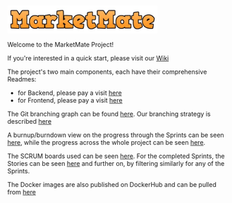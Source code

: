 ![Market Mate Logo](docs/logo.png)

Welcome to the MarketMate Project!

If you're interested in a quick start, please visit our [Wiki](https://gitlab.com/seal-uzh/monday-team/monday-e-commerce/-/wikis/home)

The project's two main components, each have their comprehensive Readmes:
- for Backend, please pay a visit [here](Backend/EcommerceBackend/README.md)
- for Frontend, please pay a visit [here](Frontend/README.md)

The Git branching graph can be found [here](https://gitlab.com/seal-uzh/monday-team/monday-e-commerce/-/network/master). Our branching strategy is described [here](https://gitlab.com/seal-uzh/monday-team/monday-e-commerce/-/wikis/Git-Repository-Rules/Branching-Strategy)

A burnup/burndown view on the progress through the Sprints can be seen [here](https://gitlab.com/seal-uzh/monday-team/monday-e-commerce/-/cadences), while the progress across the whole project can be seen [here](https://gitlab.com/seal-uzh/monday-team/monday-e-commerce/-/milestones/1#tab-issues).

The SCRUM boards used can be seen [here](https://gitlab.com/seal-uzh/monday-team/monday-e-commerce/-/boards). For the completed Sprints, the Stories can be seen [here](https://gitlab.com/seal-uzh/monday-team/monday-e-commerce/-/issues/?sort=updated_desc&state=all&iteration_id=131950&first_page_size=20) and further on, by filtering similarly for any of the Sprints.

The Docker images are also published on DockerHub and can be pulled from [here](https://hub.docker.com/repository/docker/raul1doru2m/mon-team/tags?page=1&ordering=last_updated)





